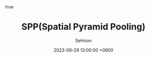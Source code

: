 ---
title: SPP(Spatial Pyramid Pooling)
author: SeHoon
date: 2023-06-29 13:00:00 +0900
categories: [Vision Machine Learning, VML_Thoery]
tags: [machine learning, python]
math: true
mermaid: true
---